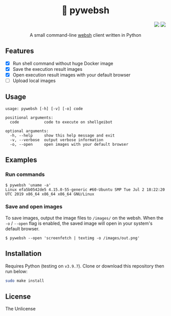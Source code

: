 <div align="center"><h1>🐍 pywebsh</h1></div>

<div align="right">
    <img src="https://img.shields.io/static/v1?label=Language&message=Python&color=blue&style=flat-square"/>
    <img src="https://img.shields.io/static/v1?label=License&message=Unlicense&color=darkgray&style=flat-square"/>
</div>

<div align="center">
    
A small command-line [websh](https://github.com/jiro4989/websh) client written in Python

</div>

## Features

- [x] Run shell command without huge Docker image
- [x] Save the execution result images
- [x] Open execution result images with your default browser
- [ ] Upload local images

## Usage

```
usage: pywebsh [-h] [-v] [-o] code

positional arguments:
  code           code to execute on shellgeibot

optional arguments:
  -h, --help     show this help message and exit
  -v, --verbose  output verbose information
  -o, --open     open images with your default browser
```

## Examples

### Run commands

```
$ pywebsh 'uname -a'
Linux efa5b0542de5 4.15.0-55-generic #60-Ubuntu SMP Tue Jul 2 18:22:20 UTC 2019 x86_64 x86_64 x86_64 GNU/Linux
```

### Save and open images

To save images, output the image files to `/images/` on the websh. When the `-o` / `--open` flag is enabled, the saved image will open in your system's default browser.

```
$ pywebsh --open 'screenfetch | textimg -o /images/out.png'
```

## Installation

Requires Python (testing on `v3.9.7`). Clone or download this repository then run below:

```bash
sudo make install
```

## License

The Unlicense
